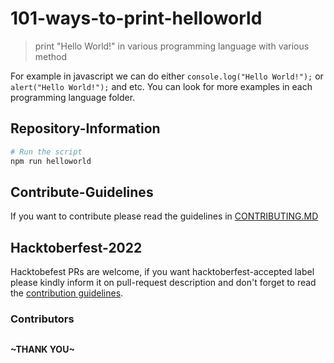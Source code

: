 # 101-ways-to-print-helloworld
>print "Hello World!" in various programming language with various method

For example in javascript we can do either ```console.log("Hello World!");```
or ```alert("Hello World!");``` and etc. You can look for more examples in each programming language folder.
## Repository-Information
```sh
# Run the script
npm run helloworld
```

## Contribute-Guidelines
If you want to contribute please read the guidelines in [CONTRIBUTING.MD](https://github.com/mr-Hacker-Boy/Hello-world/blob/main/Contributing.md)

## Hacktoberfest-2022
Hacktobefest PRs are welcome, if you want hacktoberfest-accepted label please kindly inform it on pull-request description and don't forget to read the [contribution guidelines](https://github.com/mr-Hacker-Boy/Hello-world/blob/main/Contributing.md).

### Contributors 
<a href = "">
  <img src = ""/>
</a>


**\~THANK YOU\~**
